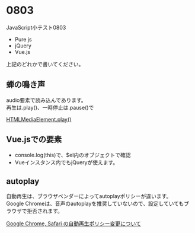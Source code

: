 # 0803
JavaScript小テスト0803

- Pure js
- jQuery
- Vue.js

上記のどれかで書いてください。

## 蝉の鳴き声

audio要素で読み込んであります。  
再生は.play()、一時停止は.pause()で

[HTMLMediaElement.play()](https://developer.mozilla.org/ja/docs/Web/API/HTMLMediaElement/play)

## Vue.jsでの要素

- console.log(this)で、$el内のオブジェクトで確認
- Vueインスタンス内でもjQueryが使えます。

## autoplay

自動再生は、ブラウザベンダーによってautoplayポリシーが違います。  
Google Chromeは、音声のautoplayを推奨していないので、設定していてもブラウザで拒否されます。  

[Google Chrome, Safari の自動再生ポリシー変更について](https://support.millvi.jp/hc/ja/articles/360034752634-Google-Chrome-Safari-%E3%81%AE%E8%87%AA%E5%8B%95%E5%86%8D%E7%94%9F%E3%83%9D%E3%83%AA%E3%82%B7%E3%83%BC%E5%A4%89%E6%9B%B4%E3%81%AB%E3%81%A4%E3%81%84%E3%81%A6)
